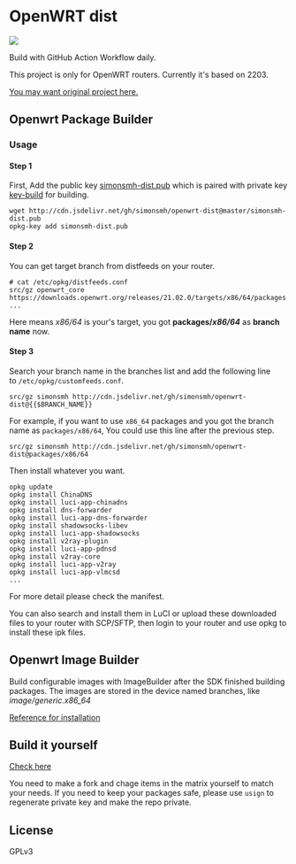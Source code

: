# OpenWRT dist
[![](https://github.com/icyleaf/openwrt-dist/workflows/Openwrt%20Build%20Bot/badge.svg)](https://github.com/simonsmh/openwrt-dist/actions)

Build with GitHub Action Workflow daily.

This project is only for OpenWRT routers. Currently it's based on 2203.

[You may want original project here.](http://openwrt-dist.sourceforge.net)

## Openwrt Package Builder

### Usage
#### Step 1
First, Add the public key [simonsmh-dist.pub](./simonsmh-dist.pub) which is paired with private key [key-build](./key-build) for building.

```
wget http://cdn.jsdelivr.net/gh/simonsmh/openwrt-dist@master/simonsmh-dist.pub
opkg-key add simonsmh-dist.pub
```

#### Step 2
You can get target branch from distfeeds on your router.

```
# cat /etc/opkg/distfeeds.conf
src/gz openwrt_core https://downloads.openwrt.org/releases/21.02.0/targets/x86/64/packages
...
```

Here means _x86/64_ is your's target, you got **packages/_x86/64_** as **branch name** now.

#### Step 3
Search your branch name in the branches list and add the following line to `/etc/opkg/customfeeds.conf`.

```
src/gz simonsmh http://cdn.jsdelivr.net/gh/simonsmh/openwrt-dist@{{$BRANCH_NAME}}
```

For example, if you want to use `x86_64` packages and you got the branch name as `packages/x86/64`, You could use this line after the previous step.

```
src/gz simonsmh http://cdn.jsdelivr.net/gh/simonsmh/openwrt-dist@packages/x86/64
```

Then install whatever you want.

```
opkg update
opkg install ChinaDNS
opkg install luci-app-chinadns
opkg install dns-forwarder
opkg install luci-app-dns-forwarder
opkg install shadowsocks-libev
opkg install luci-app-shadowsocks
opkg install v2ray-plugin
opkg install luci-app-pdnsd
opkg install v2ray-core
opkg install luci-app-v2ray
opkg install luci-app-vlmcsd
...
```

For more detail please check the manifest.

You can also search and install them in LuCI or upload these downloaded files to your router with SCP/SFTP, then login to your router and use opkg to install these ipk files.

## Openwrt Image Builder

Build configurable images with ImageBuilder after the SDK finished building packages. The images are stored in the device named branches, like *image/generic.x86_64*

[Reference for installation](https://openwrt.org/docs/guide-user/installation/generic.sysupgrade)

## Build it yourself
[Check here](https://github.com/simonsmh/openwrt-dist/blob/master/.github/workflows/main.yml)

You need to make a fork and chage items in the matrix yourself to match your needs. If you need to keep your packages safe, please use `usign` to regenerate private key and make the repo private.

## License
GPLv3
